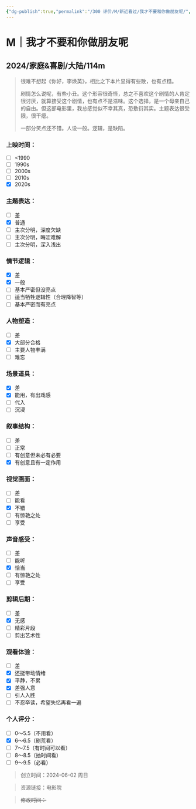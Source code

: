 ```yaml
---
{"dg-publish":true,"permalink":"/300 评价/M/新近看过/我才不要和你做朋友呢/","title":"我才不要和你做朋友呢","tags":["M","家庭","喜剧"],"created":"2024-06-02T20:01:01.165+08:00","updated":"2024-06-02T23:57:24.155+08:00"}
---
```


# M｜我才不要和你做朋友呢
## 2024/家庭&喜剧/大陆/114m
>很难不想起《你好，李焕英》，相比之下本片显得有些散，也有点糙。
>
>剧情怎么说呢，有些小丑。这个形容很奇怪，总之不喜欢这个剧情的人肯定很讨厌，就算接受这个剧情，也有点不是滋味。这个选择，是一个母亲自己的自由。但这部电影里，我总感觉似不幸其真，恐敷衍其实。主题表达很受限，很干瘪。
>
>一部分笑点还不错。人设一般。逻辑，是缺陷。
### 上映时间：
- [ ] <1990
- [ ] 1990s
- [ ] 2000s
- [ ] 2010s
- [x] 2020s
### 主题表达：
- [ ] 差
- [x] 普通
- [ ] 主次分明，深度欠缺
- [ ] 主次分明，晦涩难解
- [ ] 主次分明，深入浅出
### 情节逻辑：
- [x] 差
- [x] 一般
- [ ] 基本严密但没亮点
- [ ] 适当牺牲逻辑性（合理降智等）
- [ ] 基本严密而有亮点
### 人物塑造：
- [ ] 差
- [x] 大部分合格
- [ ] 主要人物丰满
- [ ] 难忘
### 场景道具：
- [x] 差
- [x] 能用，有出戏感
- [ ] 代入
- [ ] 沉浸
### 叙事结构：
- [ ] 差
- [ ] 正常
- [ ] 有创意但未必有必要
- [x] 有创意且有一定作用
### 视觉画面：
- [ ] 差
- [ ] 能看
- [x] 不错
- [ ] 有惊艳之处
- [ ] 享受
### 声音感受：
- [ ] 差
- [ ] 能听
- [x] 恰当
- [ ] 有惊艳之处
- [ ] 享受
### 剪辑后期：
- [ ] 差
- [x] 无感
- [ ] 精彩片段
- [ ] 剪出艺术性
### 观看体验：
- [ ] 差
- [x] 还挺带动情绪
- [x] 平静，不累
- [x] 差强人意
- [ ] 引人入胜
- [ ] 不忍卒读，希望失忆再看一遍
### 个人评分：
- [ ] 0～5.5（不用看）
- [x] 6～6.5（剧荒看）
- [ ] 7～7.5（有时间可以看）
- [ ] 8～8.5（抽时间看）
- [ ] 9～9.5（必看）

>创立时间：2024-06-02 周日

>资源链接：电影院

>~~修改时间：~~



